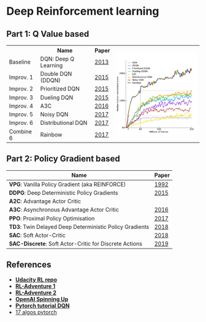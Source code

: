 # Deep Reinforcement learning


## Part 1: Q Value based

<table>
  <tr>
    <th></th>
    <th>Name</th>
    <th>Paper</th>
    <th rowspan="9"><img align="right" width="330" src="/img/rainbow.png"></th>
  </tr>
  
  <tr> <td>Baseline </td>  <td>DQN: Deep Q Learning</td>  <td><a href="https://arxiv.org/abs/1312.5602 ">2013</a></td> </tr>
  <tr> <td>Improv. 1</td>  <td>Double DQN  (DDQN)  </td>  <td><a href="https://arxiv.org/abs/1509.06461">2015</a></td> </tr>
  <tr> <td>Improv. 2</td>  <td>Prioritized DQN     </td>  <td><a href="https://arxiv.org/abs/1511.05952">2015</a></td> </tr>
  <tr> <td>Improv. 3</td>  <td>Dueling DQN         </td>  <td><a href="https://arxiv.org/abs/1511.06581">2015</a></td> </tr>
  <tr> <td>Improv. 4</td>  <td>A3C                 </td>  <td><a href="https://arxiv.org/abs/1602.01783">2016</a></td> </tr>
  <tr> <td>Improv. 5</td>  <td>Noisy DQN           </td>  <td><a href="https://arxiv.org/abs/1706.10295">2017</a></td> </tr>
  <tr> <td>Improv. 6</td>  <td>Distributional DQN  </td>  <td><a href="https://arxiv.org/abs/1707.06887">2017</a></td> </tr>
  <tr> <td>Combine 6</td>  <td>Rainbow             </td>  <td><a href="https://arxiv.org/abs/1710.02298">2017</a></td> </tr>
</table>



## Part 2: Policy Gradient based

| Name                                                      | Paper                                    |
|-----------------------------------------------------------|------------------------------------------|
| **VPG**: Vanilla Policy Gradient (aka REINFORCE)          | [1992](http://www-anw.cs.umass.edu/~barto/courses/cs687/williams92simple.pdf) |
| **DDPG**: Deep Deterministic Policy Gradients             | [2015](https://arxiv.org/abs/1509.02971) |
| **A2C**: Advantage Actor Critic                           |                                          |
| **A3C**: Asynchronous Advantage Actor Critic              | [2016](https://arxiv.org/abs/1602.01783) |
| **PPO**: Proximal Policy Optimisation                     | [2017](https://arxiv.org/abs/1707.06347) |
| **TD3**: Twin Delayed Deep Deterministic Policy Gradients | [2018](https://arxiv.org/abs/1802.09477) |
| **SAC**: Soft Actor-Critic                                | [2018](https://arxiv.org/abs/1812.05905) |
| **SAC-Discrete**: Soft Actor-Critic for Discrete Actions  | [2019](https://arxiv.org/abs/1910.07207) |

## References

- [**Udacity RL repo**](https://github.com/udacity/deep-reinforcement-learning/tree/master/dqn/solution)
- [**RL-Adventure 1**](https://github.com/higgsfield/RL-Adventure)
- [**RL-Adventure 2**](https://github.com/higgsfield/RL-Adventure-2)
- [**OpenAI Spinning Up**](https://spinningup.openai.com)
- [**Pytorch tutorial DQN**](https://pytorch.org/tutorials/intermediate/reinforcement_q_learning.html)
- [17 algos pytorch](https://github.com/p-christ/Deep-Reinforcement-Learning-Algorithms-with-PyTorch)

